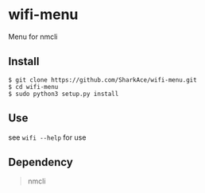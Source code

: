 # wifi-menu

Menu for nmcli

## Install
```
$ git clone https://github.com/SharkAce/wifi-menu.git
$ cd wifi-menu
$ sudo python3 setup.py install
```

## Use

see `wifi --help` for use

## Dependency

> nmcli
